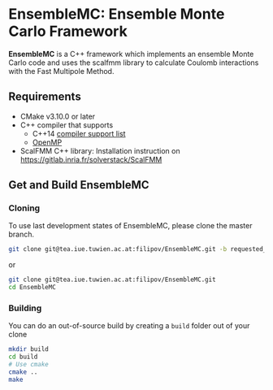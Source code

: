 # EnsembleMC: Ensemble Monte Carlo Framework


**EnsembleMC** is a C++ framework which implements an ensemble Monte Carlo code and uses 
the scalfmm library to calculate Coulomb interactions with the Fast Multipole Method.


## Requirements

  - CMake v3.10.0 or later
  - C++ compiler that supports
    - C++14 [compiler support list](http://en.cppreference.com/w/cpp/compiler_support)
    - [OpenMP](http://www.openmp.org/resources/openmp-compilers/)
  - ScalFMM C++ library: Installation instruction on https://gitlab.inria.fr/solverstack/ScalFMM

<!-- 
#The following are optional:
#
#  - [Doxygen](http://www.stack.nl/~dimitri/doxygen/) to build the documentation.
#  - An MPI implementation to build the distributed files.
#  - Custom BLAS, FFT implementations.
#  - [StarPU](http://starpu.gforge.inria.fr/) for the relevant FMM implementations.
-->

## Get and Build EnsembleMC

### Cloning

To use last development states of EnsembleMC, please clone the master branch.
``` bash
git clone git@tea.iue.tuwien.ac.at:filipov/EnsembleMC.git -b requested_branch
```
or
```bash
git clone git@tea.iue.tuwien.ac.at:filipov/EnsembleMC.git
cd EnsembleMC

``` 
### Building
You can do an out-of-source build by creating a `build` folder out of your clone

``` bash
mkdir build
cd build
# Use cmake
cmake .. 
make
```
